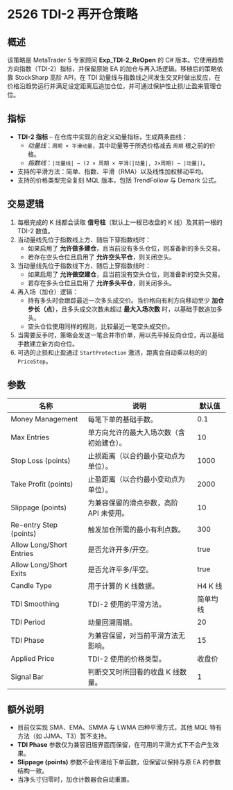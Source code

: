 # 2526 TDI-2 再开仓策略

## 概述
该策略是 MetaTrader 5 专家顾问 **Exp_TDI-2_ReOpen** 的 C# 版本。它使用趋势方向指数（TDI-2）指标，并保留原始 EA 的加仓与再入场逻辑。移植后的策略依靠 StockSharp 高阶 API，在 TDI 动量线与指数线之间发生交叉时做出反应，在价格沿趋势运行并满足设定距离后追加仓位，并可通过保护性止损/止盈来管理仓位。

## 指标
- **TDI-2 指标** – 在仓库中实现的自定义动量指标，生成两条曲线：
  - *动量线*：`周期 × 平滑动量`，其中动量等于所选价格减去 `周期` 根之前的价格。
  - *指数线*：`|动量线| − (2 × 周期 × 平滑(|动量|, 2×周期) − |动量|)`。
- 支持的平滑方法：简单、指数、平滑（RMA）以及线性加权移动平均。
- 支持的价格类型完全复刻 MQL 版本，包括 TrendFollow 与 Demark 公式。

## 交易逻辑
1. 每根完成的 K 线都会读取 **信号柱**（默认上一根已收盘的 K 线）及其前一根的 TDI-2 数值。
2. 当动量线先位于指数线上方、随后下穿指数线时：
   - 如果启用了 **允许做多建仓**，且当前没有多头仓位，则准备新的多头交易。
   - 若存在空头仓位且启用了 **允许空头平仓**，则关闭空头。
3. 当动量线先位于指数线下方、随后上穿指数线时：
   - 如果启用了 **允许做空建仓**，且当前没有空头仓位，则准备新的空头交易。
   - 若存在多头仓位且启用了 **允许多头平仓**，则关闭多头。
4. 再入场（加仓）逻辑：
   - 持有多头时会跟踪最近一次多头成交价。当价格向有利方向移动至少 **加仓步长（点）**，且多头成交次数未超过 **最大入场次数** 时，以基础手数追加多头。
   - 空头仓位使用同样的规则，比较最近一笔空头成交价。
5. 当需要反手时，策略会发送一笔合并市价单，用以先平掉反向仓位，再以基础手数建立新方向仓位。
6. 可选的止损和止盈通过 `StartProtection` 激活，距离会自动乘以标的的 `PriceStep`。

## 参数
| 名称 | 说明 | 默认值 |
| --- | --- | --- |
| Money Management | 每笔下单的基础手数。 | 0.1 |
| Max Entries | 单方向允许的最大入场次数（含初始建仓）。 | 10 |
| Stop Loss (points) | 止损距离（以合约最小变动点为单位）。 | 1000 |
| Take Profit (points) | 止盈距离（以合约最小变动点为单位）。 | 2000 |
| Slippage (points) | 为兼容保留的滑点参数，高阶 API 未使用。 | 10 |
| Re-entry Step (points) | 触发加仓所需的最小有利点数。 | 300 |
| Allow Long/Short Entries | 是否允许开多/开空。 | true |
| Allow Long/Short Exits | 是否允许平多/平空。 | true |
| Candle Type | 用于计算的 K 线数据。 | H4 K 线 |
| TDI Smoothing | TDI-2 使用的平滑方法。 | 简单均线 |
| TDI Period | 动量回溯周期。 | 20 |
| TDI Phase | 为兼容保留，对当前平滑方法无影响。 | 15 |
| Applied Price | TDI-2 使用的价格类型。 | 收盘价 |
| Signal Bar | 判断交叉时所回看的收盘 K 线数量。 | 1 |

## 额外说明
- 目前仅实现 SMA、EMA、SMMA 与 LWMA 四种平滑方式，其他 MQL 特有方法（如 JJMA、T3）暂不支持。
- **TDI Phase** 参数仅为兼容旧版界面而保留，在可用的平滑方式下不会产生效果。
- **Slippage (points)** 参数不会传递给下单函数，但保留以保持与原 EA 的参数结构一致。
- 当净头寸归零时，加仓计数器会自动重置。
